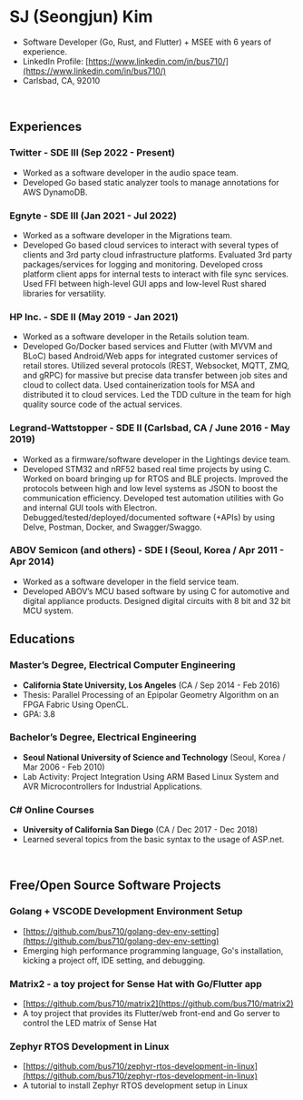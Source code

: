 # SJ (Seongjun) Kim 
- Software Developer (Go, Rust, and Flutter) + MSEE with 6 years of experience.
- LinkedIn Profile: [https://www.linkedin.com/in/bus710/](https://www.linkedin.com/in/bus710/)
- Carlsbad, CA, 92010

<br/>

## Experiences

### Twitter - SDE III (Sep 2022 - Present)
- Worked as a software developer in the audio space team.
- Developed Go based static analyzer tools to manage annotations for AWS DynamoDB.
 
### Egnyte - SDE III (Jan 2021 - Jul 2022)
- Worked as a software developer in the Migrations team. 
- Developed Go based cloud services to interact with several types of clients and 3rd party cloud infrastructure platforms. Evaluated 3rd party packages/services for logging and monitoring. Developed cross platform client apps for internal tests to interact with file sync services. Used FFI between high-level GUI apps and low-level Rust shared libraries for versatility. 

### HP Inc. - SDE II (May 2019 - Jan 2021)
- Worked as a software developer in the Retails solution team. 
- Developed Go/Docker based services and Flutter (with MVVM and BLoC) based Android/Web apps for integrated customer services of retail stores. Utilized several protocols (REST, Websocket, MQTT, ZMQ, and gRPC) for massive but precise data transfer between job sites and cloud to collect data. Used containerization tools for MSA and distributed it to cloud services. Led the TDD culture in the team for high quality source code of the actual services.

### Legrand-Wattstopper - SDE II (Carlsbad, CA / June 2016 - May 2019)
- Worked as a firmware/software developer in the Lightings device team. 
- Developed STM32 and nRF52 based real time projects by using C. Worked on board bringing up for RTOS and BLE projects. Improved the protocols between high and low level systems as JSON to boost the communication efficiency. Developed test automation utilities with Go and internal GUI tools with Electron. Debugged/tested/deployed/documented software (+APIs) by using Delve, Postman, Docker, and Swagger/Swaggo. 
 
### ABOV Semicon (and others) - SDE I (Seoul, Korea / Apr 2011 - Apr 2014)
- Worked as a software developer in the field service team. 
- Developed ABOV’s MCU based software by using C for automotive and digital appliance products. Designed digital circuits with 8 bit and 32 bit MCU system. 
 
<div style="page-break-after: always;"></div>

## Educations

### Master’s Degree, Electrical Computer Engineering
- **California State University, Los Angeles** (CA / Sep 2014 - Feb 2016)
- Thesis: Parallel Processing of an Epipolar Geometry Algorithm on an FPGA Fabric Using OpenCL.
- GPA: 3.8

### Bachelor’s Degree, Electrical Engineering
- **Seoul National University of Science and Technology** (Seoul, Korea / Mar 2006 - Feb 2010)
- Lab Activity: Project Integration Using ARM Based Linux System and AVR Microcontrollers for Industrial Applications.

### C# Online Courses
- **University of California San Diego** (CA / Dec 2017 - Dec 2018)
- Learned several topics from the basic syntax to the usage of ASP.net. 

<br/>

## Free/Open Source Software Projects

### Golang + VSCODE Development Environment Setup
- [https://github.com/bus710/golang-dev-env-setting](https://github.com/bus710/golang-dev-env-setting)
- Emerging high performance programming language, Go's installation, kicking a project off, IDE setting, and debugging.
 
### Matrix2 - a toy project for Sense Hat with Go/Flutter app
- [https://github.com/bus710/matrix2](https://github.com/bus710/matrix2)
- A toy project that provides its Flutter/web front-end and Go server to control the LED matrix of Sense Hat

### Zephyr RTOS Development in Linux
- [https://github.com/bus710/zephyr-rtos-development-in-linux](https://github.com/bus710/zephyr-rtos-development-in-linux)
- A tutorial to install Zephyr RTOS development setup in Linux
